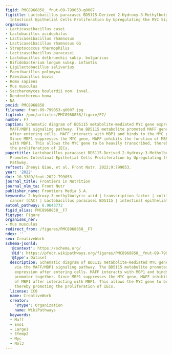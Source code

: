```yaml
---
figid: PMC8968858__fnut-09-799053-g0007
figtitle: Lactobacillus paracasei BD5115-Derived 2-Hydroxy-3-Methylbutyric Acid Promotes
  Intestinal Epithelial Cells Proliferation by Upregulating the MYC Signaling Pathway
organisms:
- Lacticaseibacillus casei
- Lactobacillus acidophilus
- Lacticaseibacillus rhamnosus
- Lacticaseibacillus rhamnosus GG
- Streptococcus thermophilus
- Lacticaseibacillus paracasei
- Lactobacillus delbrueckii subsp. bulgaricus
- Bifidobacterium longum subsp. infantis
- Ligilactobacillus salivarius
- Paenibacillus polymyxa
- Paenibacillus bovis
- Homo sapiens
- Mus musculus
- Saccharomyces boulardii nom. inval.
- Dendrothereua homa
- NA
pmcid: PMC8968858
filename: fnut-09-799053-g0007.jpg
figlink: /pmc/articles/PMC8968858/figure/F7/
number: F7
caption: Schematic diagram of BD5115 metabolite-mediated MYC gene expression via the
  MAFF/MBP1 signaling pathway. The BD5115 metabolite promoted MAFF gene expression
  after entering cells. MAFF interacts with MBP1 and binds to the MYC promoter together.
  Since MBP1 suppresses the MYC gene, MAFF inhibits the function of MBP1 after interacting
  with MBP1. This allows the MYC gene to be heavily transcribed, thereby promoting
  the proliferation of IECs.
papertitle: Lactobacillus paracasei BD5115-Derived 2-Hydroxy-3-Methylbutyric Acid
  Promotes Intestinal Epithelial Cells Proliferation by Upregulating the MYC Signaling
  Pathway.
reftext: Zhenyi Qiao, et al. Front Nutr. 2022;9:799053.
year: '2022'
doi: 10.3389/fnut.2022.799053
journal_title: Frontiers in Nutrition
journal_nlm_ta: Front Nutr
publisher_name: Frontiers Media S.A.
keywords: 2-hydroxy-3-methylbutyric acid | transcription factor | colitis-associated
  cancer (CAC) | Lactobacillus paracasei BD5115 | intestinal epithelial cells proliferation
automl_pathway: 0.9643772
figid_alias: PMC8968858__F7
figtype: Figure
organisms_ner:
- Mus musculus
redirect_from: /figures/PMC8968858__F7
ndex: ''
seo: CreativeWork
schema-jsonld:
  '@context': https://schema.org/
  '@id': https://pfocr.wikipathways.org/figures/PMC8968858__fnut-09-799053-g0007.html
  '@type': Dataset
  description: Schematic diagram of BD5115 metabolite-mediated MYC gene expression
    via the MAFF/MBP1 signaling pathway. The BD5115 metabolite promoted MAFF gene
    expression after entering cells. MAFF interacts with MBP1 and binds to the MYC
    promoter together. Since MBP1 suppresses the MYC gene, MAFF inhibits the function
    of MBP1 after interacting with MBP1. This allows the MYC gene to be heavily transcribed,
    thereby promoting the proliferation of IECs.
  license: CC0
  name: CreativeWork
  creator:
    '@type': Organization
    name: WikiPathways
  keywords:
  - Maff
  - Eno1
  - Large1
  - Efemp2
  - Myc
  - Nol3
---
```

